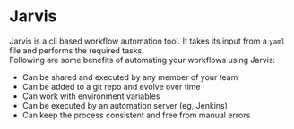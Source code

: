 # Jarvis

Jarvis is a cli based workflow automation tool. It takes its input from a `yaml` 
file and performs the required tasks.  
Following are some benefits of automating your workflows using Jarvis:
- Can be shared and executed by any member of your team
- Can be added to a git repo and evolve over time
- Can work with environment variables
- Can be executed by an automation server (eg, Jenkins)
- Can keep the process consistent and free from manual errors